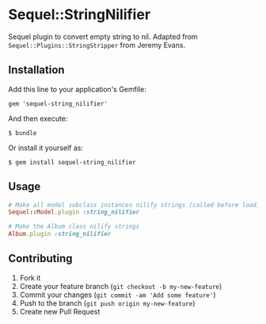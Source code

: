 # Sequel::StringNilifier

Sequel plugin to convert empty string to nil. 
Adapted from `Sequel::Plugins::StringStripper` from Jeremy Evans.

## Installation

Add this line to your application's Gemfile:

    gem 'sequel-string_nilifier'

And then execute:

    $ bundle

Or install it yourself as:

    $ gem install sequel-string_nilifier

## Usage

```ruby
# Make all model subclass instances nilify strings (called before loading subclasses)
Sequel::Model.plugin :string_nilifier

# Make the Album class nilify strings
Album.plugin :string_nilifier
```

## Contributing

1. Fork it
2. Create your feature branch (`git checkout -b my-new-feature`)
3. Commit your changes (`git commit -am 'Add some feature'`)
4. Push to the branch (`git push origin my-new-feature`)
5. Create new Pull Request
